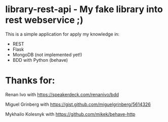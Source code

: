 # library-rest-api - My fake library into rest webservice ;)

This is a simple application for apply my knowledge in:

- REST
- Flask
- MongoDB (not implemented yet!)
- BDD with Python (behave)

# Thanks for:

Renan Ivo with
https://speakerdeck.com/renanivo/bdd

Miguel Grinberg with 
https://gist.github.com/miguelgrinberg/5614326

Mykhailo Kolesnyk with
https://github.com/mikek/behave-http
